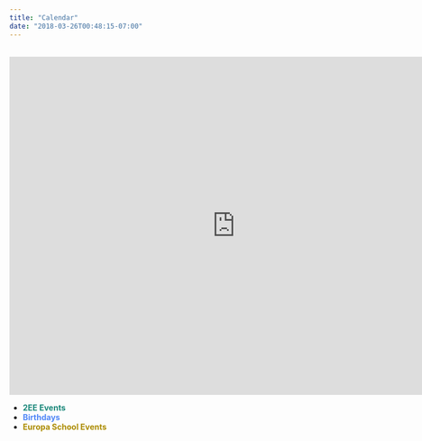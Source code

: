 ```yaml
---
title: "Calendar"
date: "2018-03-26T00:48:15-07:00"
---
```


<br/>

<iframe src="https://calendar.google.com/calendar/b/1/embed?title=Class%202EE%202018-2019%20Calendar&amp;height=600&amp;wkst=1&amp;bgcolor=%23FFFFFF&amp;src=europa.ee.2016%40gmail.com&amp;color=%231B887A&amp;src=dcif8bv8l4l7niguafbr7ruikoh9eqj1%40import.calendar.google.com&amp;color=%23AB8B00&amp;src=uuhn0nb244pv3reh1bbs6m4fps%40group.calendar.google.com&amp;color=%234f86f7&amp;ctz=Europe%2FLondon" style="border-width:0" width="800" height="600" frameborder="0" scrolling="no"></iframe>

<br/>

* <span style="color:#1B887A">**2EE Events**<span>
* <span style="color:#4f86f7">**Birthdays**</span>
* <span style="color:#AB8B00">**Europa School Events**</span>

